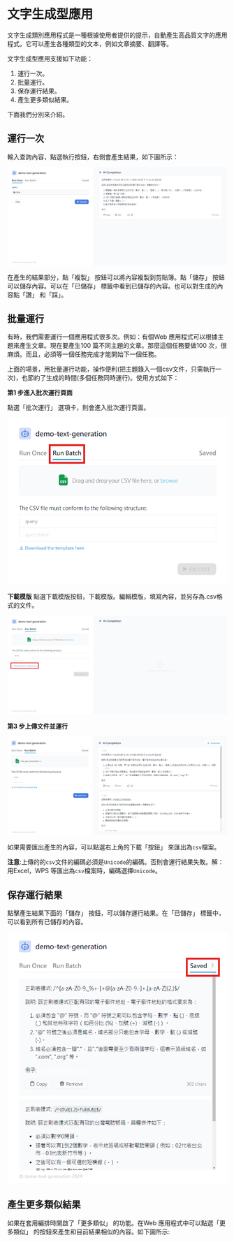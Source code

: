 # 文字生成型應用
文字生成類別應用程式是一種根據使用者提供的提示，自動產生高品質文字的應用程式。它可以產生各種類型的文本，例如文章摘要、翻譯等。

文字生成型應用支援如下功能：

1. 運行一次。
2. 批量運行。
3. 保存運行結果。
4. 產生更多類似結果。

下面我們分別來介紹。

## 運行一次
輸入查詢內容，點選執行按鈕，右側會產生結果，如下圖所示：

![文字生成型應用](/發布/發佈為公開Web站點/images/文字生成型應用.png)

在產生的結果部分，點「複製」 按鈕可以將內容複製到剪貼簿。點「儲存」 按鈕可以儲存內容。可以在「已儲存」 標籤中看到已儲存的內容。也可以對生成的內容點「讚」 和「踩」。

## 批量運行
有時，我們需要運行一個應用程式很多次。例如：有個Web 應用程式可以根據主題來產生文章。現在要產生100 篇不同主題的文章。那麼這個任務要做100 次，很麻煩。而且，必須等一個任務完成才能開始下一個任務。

上面的場景，用批量運行功能，操作便利(把主題錄入一個csv文件，只需執行一次)，也節約了生成的時間(多個任務同時運行)。使用方式如下：

**第1 步進入批次運行頁面**

點選「批次運行」 選項卡，則會進入批次運行頁面。

![批次運行](/發布/發佈為公開Web站點/images/批次運行.png)

**下載模版**
點選下載模版按鈕，下載模版。編輯模版，填寫內容，並另存為.csv格式的文件。

![下載模版](/發布/發佈為公開Web站點/images/下載模版.png)

**第3 步上傳文件並運行**

![上傳文件並運行](/發布/發佈為公開Web站點/images/上傳文件並運行.png)

如果需要匯出產生的內容，可以點選右上角的下載「按鈕」 來匯出為```csv```檔案。

**注意**:上傳的的```csv```文件的編碼必須是```Unicode```的編碼。否則會運行結果失敗。解：用Excel，WPS 等匯出為```csv```檔案時，編碼選擇```Unicode```。

## 保存運行結果
點擊產生結果下面的「儲存」 按鈕，可以儲存運行結果。在「已儲存」 標籤中，可以看到所有已儲存的內容。

![保存運行結果](/發布/發佈為公開Web站點/images/保存運行結果.png)

## 產生更多類似結果
如果在套用編排時開啟了「更多類似」 的功能。在Web 應用程式中可以點選「更多類似」 的按鈕來產生和目前結果相似的內容。如下圖所示:

